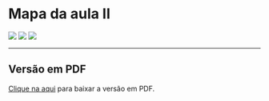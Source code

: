# Mapa da aula II

![](imgs/pagina3.png)
![](imgs/pagina4.png)
![](imgs/pagina5.png)

---

## Versão em PDF

[Clique na aqui](pdf/mapa2.pdf) para baixar a versão em PDF.